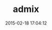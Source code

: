 ---
layout: post
title:  "admix"
repo:   "mixinternet/mix-rails"
date:   2015-02-18 17:04:12
gemurl: https://github.com/mixinternet/mix-rails
---